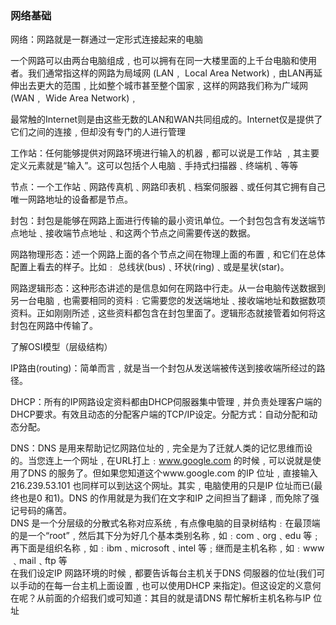 
### 网络基础

网络：网路就是一群通过一定形式连接起来的电脑

一个网路可以由两台电脑组成﹐也可以拥有在同一大楼里面的上千台电脑和使用者。我们通常指这样的网路为局域网 (LAN﹐ Local Area Network)﹐由LAN再延伸出去更大的范围﹐比如整个城市甚至整个国家﹐这样的网路我们称为广域网 (WAN﹐ Wide Area Network)﹐

最常触的Internet则是由这些无数的LAN和WAN共同组成的。Internet仅是提供了它们之间的连接﹐但却没有专门的人进行管理

工作站：任何能够提供对网路环境进行输入的机器﹐都可以说是工作站 ﹐其主要定义元素就是“输入”。这可以包括个人电脑﹑手持式扫描器﹑终端机﹑等等


节点：一个工作站﹑网路传真机﹑网路印表机﹑档案伺服器﹑或任何其它拥有自己唯一网路地址的设备都是节点。

封包：封包是能够在网路上面进行传输的最小资讯单位。一个封包包含有发送端节点地址﹑接收端节点地址﹑和这两个节点之间需要传送的数据。

网路物理形态：述一个网路上面的各个节点之间在物理上面的布置﹐和它们在总体配置上看去的样子。比如﹕ 总线状(bus)﹑环状(ring)﹑或是星状(star)。

网路逻辑形态：这种形态讲述的是信息如何在网路中行走。从一台电脑传送数据到另一台电脑﹐也需要相同的资料﹕它需要您的发送端地址﹑接收端地址和数据数项资料。正如刚刚所述﹐这些资料都包含在封包里面了。逻辑形态就接管着如何将这封包在网路中传输了。

了解OSI模型（层级结构）

IP路由(routing)：简单而言﹐就是当一个封包从发送端被传送到接收端所经过的路径。

DHCP：所有的IP网路设定资料都由DHCP伺服器集中管理﹐并负责处理客户端的DHCP要求。有效且动态的分配客户端的TCP/IP设定。分配方式：自动分配和动态分配。

DNS：DNS 是用来帮助记忆网路位址的﹐完全是为了迁就人类的记忆思维而设的。当您连上一个网址﹐在URL打上﹕www.google.com 的时候﹐可以说就是使用了DNS 的服务了。但如果您知道这个www.google.com 的IP 位址﹐直接输入216.239.53.101 也同样可以到达这个网址。其实﹐电脑使用的只是IP 位址而已(最终也是0 和1)。DNS 的作用就是为我们在文字和IP 之间担当了翻译﹐而免除了强记号码的痛苦。</br>
DNS 是一个分层级的分散式名称对应系统﹐有点像电脑的目录树结构﹕在最顶端的是一个“root”﹐然后其下分为好几个基本类别名称﹐如﹕com﹑org﹑edu 等﹔再下面是组织名称﹐如﹕ibm﹑microsoft﹑intel 等﹔继而是主机名称﹐如﹕www﹑mail﹑ftp 等</br>
在我们设定IP 网路环境的时候﹐都要告诉每台主机关于DNS 伺服器的位址(我们可以手动的在每一台主机上面设置﹐也可以使用DHCP 来指定)。但这设定的义意何在呢？从前面的介绍我们或可知道：其目的就是请DNS 帮忙解析主机名称与IP 位址